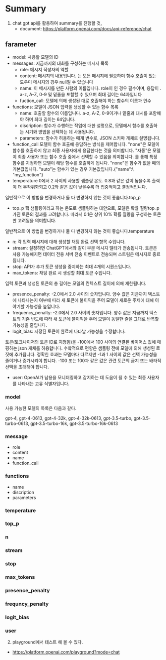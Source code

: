 # Summary

1. chat gpt api를 활용하여 summary를 진행할 것,
   - document: https://platform.openai.com/docs/api-reference/chat
   
## farameter
   - model: 사용할 모델의 ID
   - messages: 지금까지의 대화를 구성하는 메시지 목록
      - role: 메시지 작성자의 역할
      - content: 메시지의 내용입니다. 는 모든 메시지에 필요하며 함수 호출이 있는 도우미 메시지의 경우 null일 수 있습니다
      - name: 이 메시지를 만든 사람의 이름입니다. role이 인 경우 필수이며, 응답이 . a-z, A-Z, 0-9 및 밑줄을 포함할 수 있으며 최대 길이는 64자입니다
      - fuction_call: 모델에 의해 생성된 대로 호출해야 하는 함수의 이름과 인수
   - functions: 모델이 JSON 입력을 생성할 수 있는 함수 목록
      - name: 호출할 함수의 이름입니다. a-z, A-Z, 0-9이거나 밑줄과 대시를 포함해야 하며 최대 길이는 64입니다.
      - discription: 함수가 수행하는 작업에 대한 설명으로, 모델에서 함수를 호출하는 시기와 방법을 선택하는 데 사용됩니다.
      - parameters: 함수가 허용하는 매개 변수로, JSON 스키마 개체로 설명됩니다. 
   - function_call
    모델이 함수 호출에 응답하는 방식을 제어합니다. "none"은 모델이 함수를 호출하지 않고 최종 사용자에게 응답한다는 것을 의미합니다. "자동"은 모델이 최종 사용자 또는 함수 호출 중에서 선택할 수 있음을 의미합니다. 를 통해 특정 함수를 지정하면 모델이 해당 함수를 호출하게 됩니다. "none"은 함수가 없을 때의 기본값입니다. "auto"는 함수가 있는 경우 기본값입니다.{"name":\ "my_function"}
   - temperature
   0에서 2 사이의 사용할 샘플링 온도. 0.8과 같은 값이 높을수록 출력이 더 무작위화되고 0.2와 같은 값이 낮을수록 더 집중적이고 결정적입니다.

   일반적으로 이 방법을 변경하거나 둘 다 변경하지 않는 것이 좋습니다.top_p
   - top_p
   핵 샘플링이라고 하는 온도로 샘플링하는 대안으로, 모델은 확률 질량top_p 가진 토큰의 결과를 고려합니다. 따라서 0.1은 상위 10% 확률 질량을 구성하는 토큰만 고려됨을 의미합니다.

   일반적으로 이 방법을 변경하거나 둘 다 변경하지 않는 것이 좋습니다.temperature
   - n: 각 입력 메시지에 대해 생성할 채팅 완료 선택 항목 수입니다.
   - stream: 설정하면 ChatGPT에서와 같이 부분 메시지 델타가 전송됩니다. 토큰은 사용 가능해지면 데이터 전용 서버 전송 이벤트로 전송되며 스트림은 메시지로 종료됩니다.
   - stop: API가 추가 토큰 생성을 중지하는 최대 4개의 시퀀스입니다.
   - max_tokens: 채팅 완료 시 생성할 최대 토큰 수입니다.

   입력 토큰과 생성된 토큰의 총 길이는 모델의 컨텍스트 길이에 의해 제한됩니다.
   - presence_penalty: -2.0에서 2.0 사이의 숫자입니다. 양수 값은 지금까지 텍스트에 나타나는지 여부에 따라 새 토큰에 불이익을 주어 모델이 새로운 주제에 대해 이야기할 가능성을 높입니다.
   - frequency_penalty: -2.0에서 2.0 사이의 숫자입니다. 양수 값은 지금까지 텍스트의 기존 빈도에 따라 새 토큰에 불이익을 주어 모델이 동일한 줄을 그대로 반복할 가능성을 줄입니다.
   - logit_bias: 지정된 토큰이 완료에 나타날 가능성을 수정합니다.

   토큰(토크나이저의 토큰 ID로 지정됨)을 -100에서 100 사이의 연결된 바이어스 값에 매핑하는 json 개체를 허용합니다. 수학적으로 편향은 샘플링 전에 모델에 의해 생성된 로짓에 추가됩니다. 정확한 효과는 모델마다 다르지만 -1과 1 사이의 값은 선택 가능성을 줄이거나 증가시켜야 합니다. -100 또는 100과 같은 값은 관련 토큰의 금지 또는 배타적 선택을 초래해야 합니다.
   - user: OpenAI가 남용을 모니터링하고 감지하는 데 도움이 될 수 있는 최종 사용자를 나타내는 고유 식별자입니다.

### model
사용 가능한 모델의 목록은 다음과 같다.

   gpt-4, 
   gpt-4-0613, 
   gpt-4-32k, 
   gpt-4-32k-0613, 
   gpt-3.5-turbo, 
   gpt-3.5-turbo-0613, 
   gpt-3.5-turbo-16k, 
   gpt-3.5-turbo-16k-0613

   <!-- text-davinci-003, 
   text-davinci-002, 
   text-davinci-001, 
   text-curie-001, 
   text-babbage-001, 
   text-ada-001, 
   davinci, 
   curie, 
   babbage, 
   ada

   whisper-1

   davinci, 
   curie, 
   babbage, 
   
   ada

   text-embedding-ada-002,
   text-similarity-*-001, 
   text-search-*-*-001, 
   code-search-*-*-001

   text-moderation-stable, 
   text-moderation-latest -->

### message
 - role
 - content
 - name
 - function_call

### functions
 - name
 - discription
 - parameters

### temperature

### top_p

### n

### stream

### stop

### max_tokens

### presence_penalty

### frequncy_penalty

### logit_bias

### user

2. playground에서 테스트 해 볼 수 있다.
- https://platform.openai.com/playground?mode=chat 